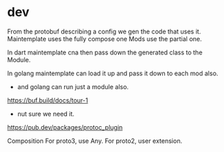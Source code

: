 # dev

From the protobuf describing a config we gen the code that uses it.
Maintemplate uses the fully compose one
Mods use the partial one.

In dart maintemplate cna then pass down the generated class to the Module.

In golang maintemplate can load it up and pass it down to each mod also.
- and golang can run just a module also.

https://buf.build/docs/tour-1
- nut sure we need it.

https://pub.dev/packages/protoc_plugin

Composition
For proto3, use Any.
For proto2, user extension.
